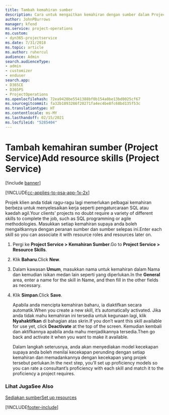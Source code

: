 ```yaml
---
title: Tambah kemahiran sumber
description: Cara untuk mengaitkan kemahiran dengan sumber dalam Project Service
author: JohnPBurrows
manager: kfend
ms.service: project-operations
ms.custom:
- dyn365-projectservice
ms.date: 7/31/2018
ms.topic: article
ms.author: ruhercul
audience: Admin
search.audienceType:
- admin
- customizer
- enduser
search.app:
- D365CE
- D365PS
- ProjectOperations
ms.openlocfilehash: 72ea9420be5541388bf0b154a0be13bd0025cf67
ms.sourcegitcommit: fa32b1893286f20271fa4ec4be8fc68bd135f53c
ms.translationtype: HT
ms.contentlocale: ms-MY
ms.lasthandoff: 02/15/2021
ms.locfileid: "5285404"
---
```

# <a name="add-resource-skills-project-service"></a><span data-ttu-id="63244-103">Tambah kemahiran sumber (Project Service)</span><span class="sxs-lookup"><span data-stu-id="63244-103">Add resource skills (Project Service)</span></span>

[!include [banner](../includes/psa-now-project-operations.md)]

[!INCLUDE[cc-applies-to-psa-app-1x-2x](../includes/cc-applies-to-psa-app-1x-2x.md)]

<span data-ttu-id="63244-104">Projek klien anda tidak ragu-ragu lagi memerlukan pelbagai kemahiran berbeza untuk menyelesaikan kerja seperti pengaturcaraan SQL atau kaedah agil.</span><span class="sxs-lookup"><span data-stu-id="63244-104">Your clients’ projects no doubt require a variety of different skills to complete the job, such as SQL programming or agile methodologies.</span></span> <span data-ttu-id="63244-105">Masukkan setiap kemahiran supaya anda boleh mengaitkannya dengan peranan sumber dan sumber selepas ini.</span><span class="sxs-lookup"><span data-stu-id="63244-105">Enter each skill so you can associate it with resource roles and resources later on.</span></span>  
  
1. <span data-ttu-id="63244-106">Pergi ke **Project Service > Kemahiran Sumber**.</span><span class="sxs-lookup"><span data-stu-id="63244-106">Go to **Project Service > Resource Skills**.</span></span>  
  
2. <span data-ttu-id="63244-107">Klik **Baharu**.</span><span class="sxs-lookup"><span data-stu-id="63244-107">Click **New**.</span></span>  
  
3. <span data-ttu-id="63244-108">Dalam kawasan **Umum**, masukkan nama untuk kemahiran dalam Nama dan kemudian isikan medan lain seperti yang diperlukan.</span><span class="sxs-lookup"><span data-stu-id="63244-108">In the **General** area, enter a name for the skill in Name, and then fill in the other fields as necessary.</span></span>  
  
4. <span data-ttu-id="63244-109">Klik **Simpan**.</span><span class="sxs-lookup"><span data-stu-id="63244-109">Click **Save**.</span></span>  
  
   <span data-ttu-id="63244-110">Apabila anda mencipta kemahiran baharu, ia diaktifkan secara automatik.</span><span class="sxs-lookup"><span data-stu-id="63244-110">When you create a new skill, it’s automatically activated.</span></span> <span data-ttu-id="63244-111">Jika anda tidak mahu kemahiran ini tersedia untuk kegunaan lagi, klik **Nyahaktifkan** di bahagian atas skrin.</span><span class="sxs-lookup"><span data-stu-id="63244-111">If you don’t want this skill available for use yet, click **Deactivate** at the top of the screen.</span></span> <span data-ttu-id="63244-112">Kemudian kembali dan aktifkannya apabila anda mahu menjadikannya tersedia.</span><span class="sxs-lookup"><span data-stu-id="63244-112">Then go back and activate it when you want to make it available.</span></span>  
  
   <span data-ttu-id="63244-113">Dalam langkah seterusnya, anda akan menyediakan model kecekapan supaya anda boleh menilai kecekapan perunding dengan setiap kemahiran dan memadankannya dengan kecekapan yang projek tersebut perlukan.</span><span class="sxs-lookup"><span data-stu-id="63244-113">In the next step, you’ll set up proficiency models so you can rate a consultant’s proficiency with each skill and match it to the proficiency a project requires.</span></span>  
  
### <a name="see-also"></a><span data-ttu-id="63244-114">Lihat Juga</span><span class="sxs-lookup"><span data-stu-id="63244-114">See Also</span></span>  
 [<span data-ttu-id="63244-115">Sediakan sumber</span><span class="sxs-lookup"><span data-stu-id="63244-115">Set up resources</span></span>](../psa/set-up-resources.md)


[!INCLUDE[footer-include](../includes/footer-banner.md)]